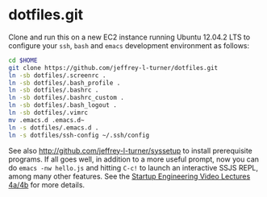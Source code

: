 dotfiles.git
============
Clone and run this on a new EC2 instance running Ubuntu 12.04.2 LTS to
configure your `ssh`, `bash` and `emacs` development environment as follows:

```sh
cd $HOME
git clone https://github.com/jeffrey-l-turner/dotfiles.git
ln -sb dotfiles/.screenrc .
ln -sb dotfiles/.bash_profile .
ln -sb dotfiles/.bashrc .
ln -sb dotfiles/.bashrc_custom .
ln -sb dotfiles/.bash_logout .
ln -sb dotfiles/.vimrc
mv .emacs.d .emacs.d~
ln -s dotfiles/.emacs.d .
ln -s dotfiles/ssh-config ~/.ssh/config
```

See also http://github.com/jeffrey-l-turner/syssetup to install prerequisite
programs. If all goes well, in addition to a more useful prompt, now you can
do `emacs -nw hello.js` and hitting `C-c!` to launch an interactive SSJS
REPL, among many other features. See the
[Startup Engineering Video Lectures 4a/4b](https://class.coursera.org/startup-001/lecture/index)
for more details.
